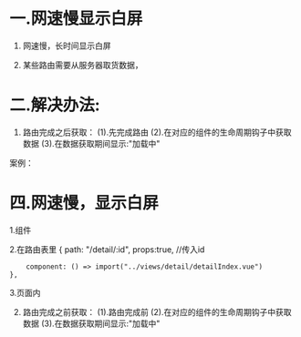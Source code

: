 # 一.网速慢显示白屏

1. 网速慢，长时间显示白屏

2. 某些路由需要从服务器取货数据，


# 二.解决办法:

1. 路由完成之后获取：
                  (1).先完成路由
                  (2).在对应的组件的生命周期钩子中获取数据
                  (3).在数据获取期间显示:"加载中"

案例：
# 四.网速慢，显示白屏
1.组件
<template>
    <div>
        <!-- 如果list存在，则显示 list的div-->
        <div v-if="list">
          <div>这是详情的页面</div>
          <p>{{list.nm}}</p>
          <!-- 此时不需要用v-for来遍历了，因为我们已经把id带进来了 -->
          <img :src="list.img | formatUrl" alt=""> 
          <!-- 必须加 | formatUrl的方法，然后在<script>写 -->
        </div>
        <!-- 否则显示：<div v-else>loading...</div>-->
        <div v-else>loading...</div>
    </div>
</template>


2.在路由表里
    {
        path: "/detail/:id", 
        props:true,
        //传入id

        component: () => import("../views/detail/detailIndex.vue")  
    },



3.页面内
<script>

import { getHotList } from "@/api";//在"api"文件中引入对应的方法

export default {
    props:["id"],//接受id
    data(){
        return {
            list:{} //对象的类型
        }
    },
    mounted(){
      this.getData()
    },
    filters:{ //图片不能直接显示
        formatUrl(val){
          return val && val.split("/w.h").join("/200.300")
                // 如果val存在，则才会有：val.split("/w.h").join("/200.300")
        }
    }
    methods:{
        async getData(){ //异步转同步
            const res = await getHotList({id:this.id})//将传入的id = 马上使用的id
            this.list = res.data.data.not //此时res.data.data.not是一个对象，所以，list要用对象的形式来接受
        }
    }
};
</script>



2. 路由完成之前获取：
                  (1).路由完成前
                  (2).在对应的组件的生命周期钩子中获取数据
                  (3).在数据获取期间显示:"加载中"












  